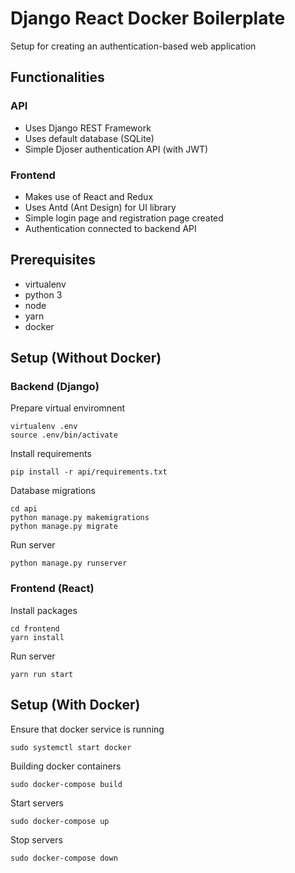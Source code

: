 # Django React Docker Boilerplate

Setup for creating an authentication-based web application


## Functionalities

### API

- Uses Django REST Framework
- Uses default database (SQLite)
- Simple Djoser authentication API (with JWT)

### Frontend

- Makes use of React and Redux
- Uses Antd (Ant Design) for UI library
- Simple login page and registration page created
- Authentication connected to backend API


## Prerequisites

- virtualenv
- python 3
- node
- yarn
- docker


## Setup (Without Docker)

### Backend (Django)

Prepare virtual enviromnent
```
virtualenv .env
source .env/bin/activate
```

Install requirements
```
pip install -r api/requirements.txt
```

Database migrations
```
cd api
python manage.py makemigrations
python manage.py migrate
```

Run server
```
python manage.py runserver
```

### Frontend (React)

Install packages
```
cd frontend
yarn install
```

Run server
```
yarn run start
```

## Setup (With Docker)

Ensure that docker service is running
```
sudo systemctl start docker
```

Building docker containers
```
sudo docker-compose build
```

Start servers
```
sudo docker-compose up
```

Stop servers
```
sudo docker-compose down
```

